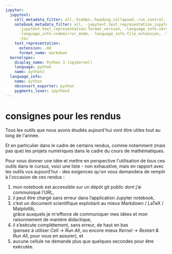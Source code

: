 ```yaml
---
jupyter:
  jupytext:
    cell_metadata_filter: all,-hidden,-heading_collapsed,-run_control,-trusted
    notebook_metadata_filter: all, -jupytext.text_representation.jupytext_version,
      -jupytext.text_representation.format_version, -language_info.version, -language_info.codemirror_mode.version,
      -language_info.codemirror_mode, -language_info.file_extension, -language_info.mimetype,
      -toc
    text_representation:
      extension: .md
      format_name: markdown
  kernelspec:
    display_name: Python 3 (ipykernel)
    language: python
    name: python3
  language_info:
    name: python
    nbconvert_exporter: python
    pygments_lexer: ipython3
---
```


# consignes pour les rendus

Tous les outils que nous avons étudiés aujourd'hui vont être utiles tout au long de
l'année.

Et en particulier dans le cadre de certains rendus, comme notamment (mais pas que) les
projets numériques dans le cadre du cours de mathématiques.

Pour vous donner une idée et mettre en perspective l'utilisation de tous ces outils dans
le cursus, voici une liste - non exhaustive, mais en rapport avec les outils vus
aujourd'hui - des exigences qu'on vous demandera de remplir à l'occasion de ces rendus :

1. mon notebook est accessible sur un dépôt git public dont j’ai communiqué l’URL,
1. il peut être chargé sans erreur dans l’application Jupyter notebook,
1. c’est un document scientifique exploitant au mieux Markdown / LaTeX / Matplotlib,  
   grâce auxquels je m'efforce de communiquer mes idées et mon raisonnement de manière
   didactique,
1. il s’exécute complétement, sans erreur, de haut en bas  
   (pensez à utiliser *Cell* → *Run All*, ou encore mieux *Kernel* → *Restart & Run All*,
   pour vous en assurer), et
1. aucune cellule ne demande plus que quelques secondes pour être exécutée.
